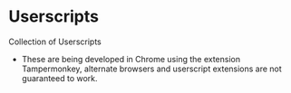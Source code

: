 # Userscripts
Collection of Userscripts 

* These are being developed in Chrome using the extension Tampermonkey, alternate browsers and userscript extensions are not guaranteed to work.
